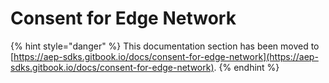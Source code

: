 # Consent for Edge Network

{% hint style="danger" %}
This documentation section has been moved to [https://aep-sdks.gitbook.io/docs/consent-for-edge-network](https://aep-sdks.gitbook.io/docs/consent-for-edge-network).
{% endhint %}

